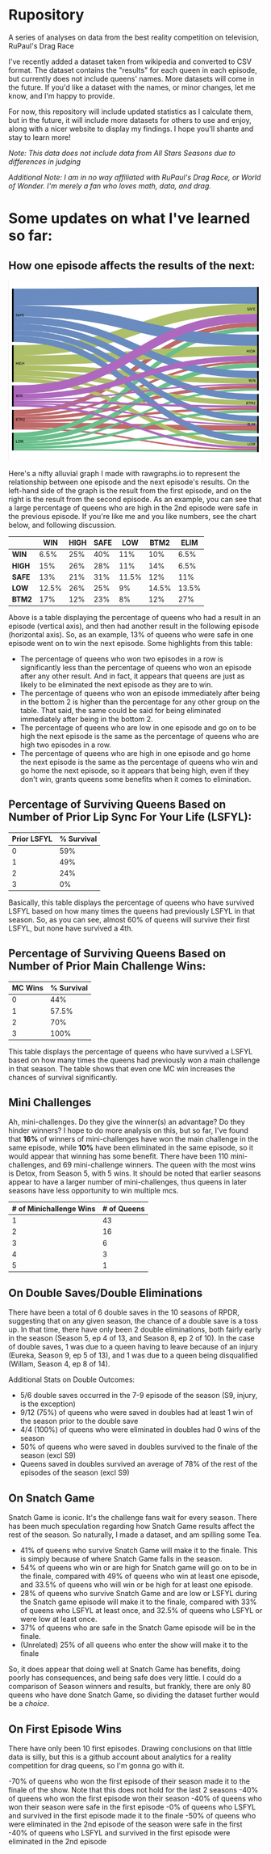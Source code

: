 # Rupository
A series of analyses on data from the best reality competition on television, RuPaul's Drag Race

I've recently added a dataset taken from wikipedia and converted to CSV format. The dataset contains the "results" for each queen in each episode, but currently does not include queens' names. More datasets will come in the future. If you'd like a dataset with the names, or minor changes, let me know, and I'm happy to provide.

For now, this repository will include updated statistics as I calculate them, but in the future, it will include more datasets for others to use and enjoy, along with a nicer website to display my findings. I hope you'll shante and stay to learn more!

*Note: This data does not include data from All Stars Seasons due to differences in judging*

*Additional Note: I am in no way affiliated with RuPaul's Drag Race, or World of Wonder. I'm merely a fan who loves math, data, and drag.*


Some updates on what I've learned so far: 
=================

How one episode affects the results of the next:
-------
![alt text](https://raw.githubusercontent.com/rupaulsdatarace/rupository/master/alluvialforrpdrresults.png)

Here's a nifty alluvial graph I made with rawgraphs.io to represent the relationship between one episode and the next episode's results. On the left-hand side of the graph is the result from the first episode, and on the right is the result from the second episode. As an example, you can see that a large percentage of queens who are high in the 2nd episode were safe in the previous episode. If you're like me and you like numbers, see the chart below, and following discussion.

|      | WIN   | HIGH | SAFE | LOW   | BTM2  | ELIM  |
|------|-------|------|------|-------|-------|-------|
|**WIN**  | 6.5%  | 25%  | 40%  | 11%   | 10%   | 6.5%  |
|**HIGH**| 15%   | 26%  | 28%  | 11%   | 14%   | 6.5%  |
|**SAFE**| 13%   | 21%  | 31%  | 11.5% | 12%   | 11%   |
|**LOW**| 12.5% | 26%  | 25%  | 9%    | 14.5% | 13.5% |
|**BTM2**| 17%   | 12%  | 23%  | 8%    | 12%   | 27%   |

Above is a table displaying the percentage of queens who had a result in an episode (vertical axis), and then had another result in the following episode (horizontal axis). So, as an example, 13% of queens who were safe in one episode went on to win the next episode. 
Some highlights from this table:
  + The percentage of queens who won two episodes in a row is significantly less than the percentage of queens who won an episode after any other result. And in fact, it appears that queens are just as likely to be eliminated the next episode as they are to win.
  + The percentage of queens who won an episode immediately after being in the bottom 2 is higher than the percentage for any other group on the table. That said, the same could be said for being eliminated immediately after being in the bottom 2. 
  + The percentage of queens who are low in one episode and go on to be high the next episode is the same as the percentage of queens who are high two episodes in a row.
  + The percentage of queens who are high in one episode and go home the next episode is the same as the percentage of queens who win and go home the next episode, so it appears that being high, even if they don't win, grants queens some benefits when it comes to elimination.
  
Percentage of Surviving Queens Based on Number of Prior Lip Sync For Your Life (LSFYL):
-----

| Prior LSFYL | % Survival |
|-------------|------------|
| 0           | 59%        |
| 1           | 49%        |
| 2           | 24%        |
| 3           | 0%         |

Basically, this table displays the percentage of queens who have survived LSFYL based on how many times the queens had previously LSFYL in that season. So, as you can see, almost 60% of queens will survive their first LSFYL, but none have survived a 4th.

Percentage of Surviving Queens Based on Number of Prior Main Challenge Wins:
-----

| MC Wins | % Survival |
|---------|------------|
| 0       | 44%        |
| 1       | 57.5%      |
| 2       | 70%        |
| 3       | 100%       |

This table displays the percentage of queens who have survived a LSFYL based on how many times the queens had previously won a main challenge in that season. The table shows that even one MC win increases the chances of survival significantly.

Mini Challenges
-----

Ah, mini-challenges. Do they give the winner(s) an advantage? Do they hinder winners? I hope to do more analysis on this, but so far, I've found that **16%** of winners of mini-challenges have won the main challenge in the same episode, while **10%** have been eliminated in the same episode, so it would appear that winning has some benefit. There have been 110 mini-challenges, and 69 mini-challenge winners. The queen with the most wins is Detox, from Season 5, with 5 wins. It should be noted that earlier seasons appear to have a larger number of mini-challenges, thus queens in later seasons have less opportunity to win multiple mcs.

| # of Minichallenge Wins | # of Queens |
|-------------------------|-------------|
| 1                       | 43          |
| 2                       | 16          |
| 3                       | 6           |
| 4                       | 3           |
| 5                       | 1           |


On Double Saves/Double Eliminations
-----

There have been a total of 6 double saves in the 10 seasons of RPDR, suggesting that on any given season, the chance of a double save is a toss up. In that time, there have only been 2 double eliminations, both fairly early in the season (Season 5, ep 4 of 13, and Season 8, ep 2 of 10). In the case of double saves, 1 was due to a queen having to leave because of an injury (Eureka, Season 9, ep 5 of 13), and 1 was due to a queen being disqualified (Willam, Season 4, ep 8 of 14). 

Additional Stats on Double Outcomes:
- 5/6 double saves occurred in the 7-9 episode of the season (S9, injury, is the exception)
- 9/12 (75%) of queens who were saved in doubles had at least 1 win of the season prior to the double save
- 4/4 (100%) of queens who were eliminated in doubles had 0 wins of the season
- 50% of queens who were saved in doubles survived to the finale of the season (excl S9)
- Queens saved in doubles survived an average of 78% of the rest of the episodes of the season (excl S9)

On Snatch Game
-----

Snatch Game is iconic. It's the challenge fans wait for every season. There has been much speculation regarding how Snatch Game results affect the rest of the season. So naturally, I made a dataset, and am spilling some Tea.

- 41% of queens who survive Snatch Game will make it to the finale. This is simply because of where Snatch Game falls in the season.
- 54% of queens who win or are high for Snatch game will go on to be in the finale, compared with 49% of queens who win at least one episode, and 33.5% of queens who will win or be high for at least one episode.
- 28% of queens who survive Snatch Game and are low or LSFYL during the Snatch game episode will make it to the finale, compared with 33% of queens who LSFYL at least once, and 32.5% of queens who LSFYL or were low at least once.
- 37% of queens who are safe in the Snatch Game episode will be in the finale.
- (Unrelated) 25% of all queens who enter the show will make it to the finale

So, it does appear that doing well at Snatch Game has benefits, doing poorly has consequences, and being safe does very little. I could do a comparison of Season winners and results, but frankly, there are only 80 queens who have done Snatch Game, so dividing the dataset further would be a _choice_.

On First Episode Wins
-----

There have only been 10 first episodes. Drawing conclusions on that little data is silly, but this is a github account about analytics for a reality competition for drag queens, so I'm gonna go with it.

-70% of queens who won the first episode of their season made it to the finale of the show. Note that this does not hold for the last 2 seasons
-40% of queens who won the first episode won their season
-40% of queens who won their season were safe in the first episode
-0% of queens who LSFYL and survived in the first episode made it to the finale
-50% of queens who were eliminated in the 2nd episode of the season were safe in the first
-40% of queens who LSFYL and survived in the first episode were eliminated in the 2nd episode
